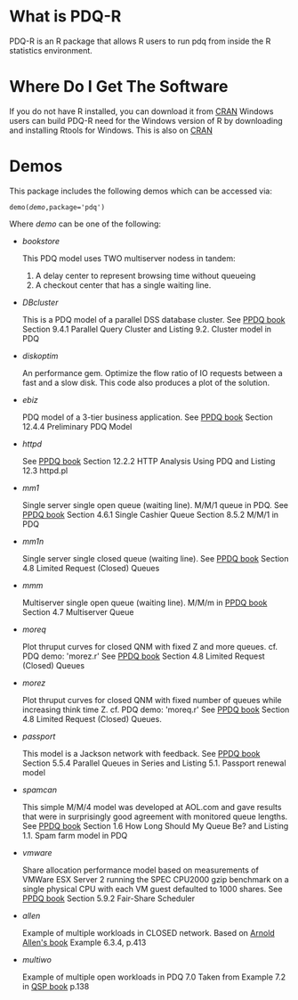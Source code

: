 # What is PDQ-R
PDQ-R is an R package that allows R users to run pdq from inside the R statistics environment.
# Where Do I Get The Software
If you do not have R installed, you can download it from [CRAN](http://cran.r-project.org/)
Windows users can build PDQ-R need for the Windows version of R by downloading 
and installing Rtools for Windows.  This is also on [CRAN](http://cran.r-project.org/)

# Demos
This package includes the following demos which can be accessed via:

<code>demo(_demo_,package='pdq')
</code>

Where _demo_ can be one of the following:

* *bookstore*

	This PDQ model uses TWO multiserver nodess in tandem:  
	1. A delay center to represent browsing time without queueing
	2. A checkout center that has a single waiting line.

* *DBcluster*

	This is a PDQ model of a parallel DSS database cluster.
	See [PPDQ book](http://www.perfdynamics.com/books.html)
	Section 9.4.1 Parallel Query Cluster
	and Listing 9.2. Cluster model in PDQ

* *diskoptim*

	An performance gem. 
	Optimize the flow ratio of IO requests between a fast and a slow disk.
	This code also produces a plot of the solution.

* *ebiz*

	PDQ model of a 3-tier business application.
	See [PPDQ book](http://www.perfdynamics.com/books.html)
	Section 12.4.4 Preliminary PDQ Model

* *httpd*

	See [PPDQ book](http://www.perfdynamics.com/books.html)
	Section 12.2.2 HTTP Analysis Using PDQ
	and Listing 12.3 httpd.pl

* *mm1*

	Single server single open queue (waiting line).
	M/M/1 queue in PDQ. See [PPDQ book](http://www.perfdynamics.com/books.html)
	Section 4.6.1 Single Cashier Queue
	Section 8.5.2 M/M/1 in PDQ

* *mm1n*

	Single server single closed queue (waiting line).
	See [PPDQ book](http://www.perfdynamics.com/books.html)
	Section 4.8 Limited Request (Closed) Queues

* *mmm*

	Multiserver single open queue (waiting line). 
	M/M/m in [PPDQ book](http://www.perfdynamics.com/books.html)
	Section 4.7 Multiserver Queue

* *moreq*

	Plot thruput curves for closed QNM with fixed Z and more queues.
	cf. PDQ demo: 'morez.r'
	See [PPDQ book](http://www.perfdynamics.com/books.html)
	Section 4.8 Limited Request (Closed) Queues

* *morez*

	Plot thruput curves for closed QNM with fixed number of queues 
	while increasing think time Z. cf. PDQ demo: 'moreq.r'
	See [PPDQ book](http://www.perfdynamics.com/books.html)
	Section 4.8 Limited Request (Closed) Queues.

* *passport*

	This model is a Jackson network with feedback.
	See [PPDQ book](http://www.perfdynamics.com/books.html)
	Section 5.5.4 Parallel Queues in Series
	and Listing 5.1. Passport renewal model

* *spamcan*

	This simple M/M/4 model was developed at AOL.com and gave results 
	that were in surprisingly good agreement with monitored queue lengths.
	See [PPDQ book](http://www.perfdynamics.com/books.html)
	Section 1.6 How Long Should My Queue Be?
	and Listing 1.1. Spam farm model in PDQ

* *vmware*

	Share allocation performance model based on measurements
	of VMWare ESX Server 2 running the SPEC CPU2000 gzip benchmark on 
	a single physical CPU with each VM guest defaulted to 1000 shares.
	See [PPDQ book](http://www.perfdynamics.com/books.html)
	Section 5.9.2 Fair-Share Scheduler

* *allen*  

   Example of multiple workloads in CLOSED network.
   Based on [Arnold Allen's book](https://www.amazon.com/Probability-Statistics-Queueing-Scientific-Computing/dp/0120510510) 
   Example 6.3.4, p.413
   
* *multiwo*

  Example of multiple open workloads in PDQ 7.0
  Taken from Example 7.2 in [QSP book](https://homes.cs.washington.edu/~lazowska/qsp/) p.138
   

